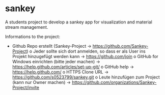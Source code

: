 # sankey
A students project to develop a sankey app for visualization and material stream management.

Informations to the project:
-	Github Repo erstellt (Sankey-Project -> https://github.com/Sankey-Project)
o	Jeder sollte sich dort anmelden, so dass er als User ins Projekt hinzugefügt werden kann -> https://github.com/join 
o	GitHub for Windows einrichten (bitte jeder machen) -> https://help.github.com/articles/set-up-git/ 
o	GitHub help -> https://help.github.com/ 
o	HTTPS Clone URL -> https://github.com/s0523799/sankey.git 
o	Leute hinzufügen zum Project (kann nur Owner machen) -> https://github.com/organizations/Sankey-Project/invite
